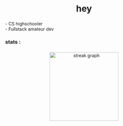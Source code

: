 
###

<h1 align="center">hey</h1>

###



###

<p align="left">- CS highschooler<br>- Fullstack amateur dev</p>

###


###

<h3 align="left">stats :</h3>

###

<div align="center">
  <img src="https://streak-stats.demolab.com?user=synthcrystal&locale=en&mode=daily&theme=dark&hide_border=false&border_radius=5&order=3" height="220" alt="streak graph"  />
</div>

###
